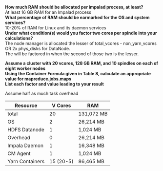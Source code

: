 <strong>How much RAM should be allocated per impalad process, at least?</strong>  
At least 16 GB RAM for an Impalad process  
<strong>What percentage of RAM should be earmarked for the OS and system services?</strong>  
10-20% of RAM for Linux and its daemon services  
<strong>Under what condition(s) would you factor two cores per spindle into your calculations?</strong>  
The node manager is allocated the lesser of total_vcores - non_yarn_vcores OR 2x phys_disks for DataNode.  
The will be factored in when the second of those two is the lesser.

<strong>Assume a cluster with 20 vcores, 128 GB RAM, and 10 spindles on each of eight worker nodes</strong>  
<strong>Using the Container Formula given in Table 8, calculate an appropriate value for mapreduce.jobs.maps</strong>  
<strong>List each factor and value leading to your result</strong>  


Assume half as much task overhead  

|Resource        |V Cores  |  RAM       |
| ---------------|---------|------------|
|total           | 20      | 131,072 MB |  
|OS              | 2       |  26,214 MB |  
|HDFS Datanode   | 1       |   1,024 MB |
|Overhead        | 0       |  26,214 MB |  
|Impala Daemon   | 1       |  16,348 MB |
|CM Agent        | 1       |   1,024 MB | 
|Yarn Containers |15 (20-5)|  86,465 MB |  

